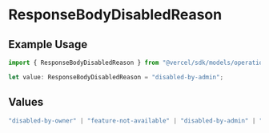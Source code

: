 # ResponseBodyDisabledReason

## Example Usage

```typescript
import { ResponseBodyDisabledReason } from "@vercel/sdk/models/operations/getconfigurations.js";

let value: ResponseBodyDisabledReason = "disabled-by-admin";
```

## Values

```typescript
"disabled-by-owner" | "feature-not-available" | "disabled-by-admin" | "original-owner-left-the-team" | "account-plan-downgrade" | "original-owner-role-downgraded"
```